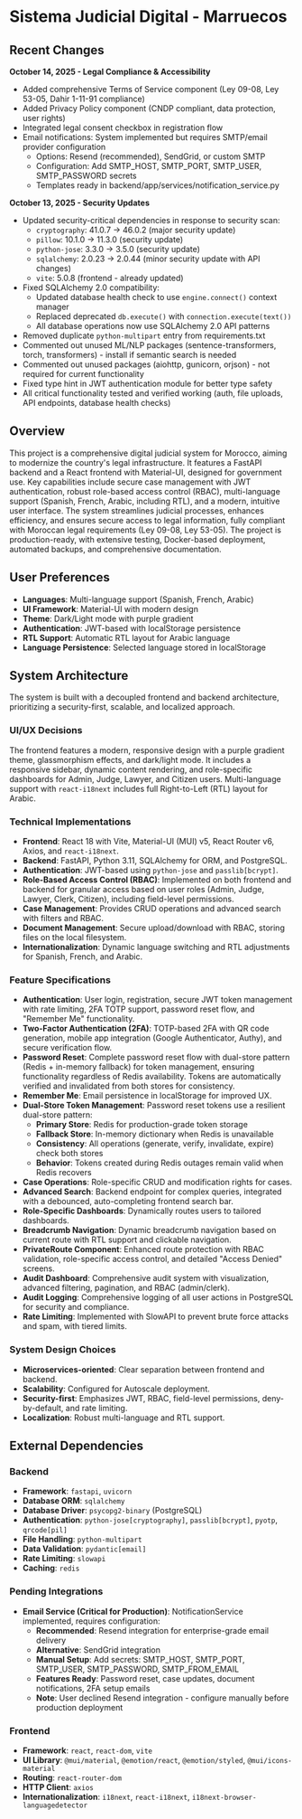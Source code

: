 # Sistema Judicial Digital - Marruecos

## Recent Changes
**October 14, 2025 - Legal Compliance & Accessibility**
- Added comprehensive Terms of Service component (Ley 09-08, Ley 53-05, Dahir 1-11-91 compliance)
- Added Privacy Policy component (CNDP compliant, data protection, user rights)
- Integrated legal consent checkbox in registration flow
- Email notifications: System implemented but requires SMTP/email provider configuration
  - Options: Resend (recommended), SendGrid, or custom SMTP
  - Configuration: Add SMTP_HOST, SMTP_PORT, SMTP_USER, SMTP_PASSWORD secrets
  - Templates ready in backend/app/services/notification_service.py

**October 13, 2025 - Security Updates**
- Updated security-critical dependencies in response to security scan:
  - `cryptography`: 41.0.7 → 46.0.2 (major security update)
  - `pillow`: 10.1.0 → 11.3.0 (security update)
  - `python-jose`: 3.3.0 → 3.5.0 (security update)
  - `sqlalchemy`: 2.0.23 → 2.0.44 (minor security update with API changes)
  - `vite`: 5.0.8 (frontend - already updated)
- Fixed SQLAlchemy 2.0 compatibility:
  - Updated database health check to use `engine.connect()` context manager
  - Replaced deprecated `db.execute()` with `connection.execute(text())`
  - All database operations now use SQLAlchemy 2.0 API patterns
- Removed duplicate `python-multipart` entry from requirements.txt
- Commented out unused ML/NLP packages (sentence-transformers, torch, transformers) - install if semantic search is needed
- Commented out unused packages (aiohttp, gunicorn, orjson) - not required for current functionality
- Fixed type hint in JWT authentication module for better type safety
- All critical functionality tested and verified working (auth, file uploads, API endpoints, database health checks)

## Overview
This project is a comprehensive digital judicial system for Morocco, aiming to modernize the country's legal infrastructure. It features a FastAPI backend and a React frontend with Material-UI, designed for government use. Key capabilities include secure case management with JWT authentication, robust role-based access control (RBAC), multi-language support (Spanish, French, Arabic, including RTL), and a modern, intuitive user interface. The system streamlines judicial processes, enhances efficiency, and ensures secure access to legal information, fully compliant with Moroccan legal requirements (Ley 09-08, Ley 53-05). The project is production-ready, with extensive testing, Docker-based deployment, automated backups, and comprehensive documentation.

## User Preferences
- **Languages**: Multi-language support (Spanish, French, Arabic)
- **UI Framework**: Material-UI with modern design
- **Theme**: Dark/Light mode with purple gradient
- **Authentication**: JWT-based with localStorage persistence
- **RTL Support**: Automatic RTL layout for Arabic language
- **Language Persistence**: Selected language stored in localStorage

## System Architecture
The system is built with a decoupled frontend and backend architecture, prioritizing a security-first, scalable, and localized approach.

### UI/UX Decisions
The frontend features a modern, responsive design with a purple gradient theme, glassmorphism effects, and dark/light mode. It includes a responsive sidebar, dynamic content rendering, and role-specific dashboards for Admin, Judge, Lawyer, and Citizen users. Multi-language support with `react-i18next` includes full Right-to-Left (RTL) layout for Arabic.

### Technical Implementations
- **Frontend**: React 18 with Vite, Material-UI (MUI) v5, React Router v6, Axios, and `react-i18next`.
- **Backend**: FastAPI, Python 3.11, SQLAlchemy for ORM, and PostgreSQL.
- **Authentication**: JWT-based using `python-jose` and `passlib[bcrypt]`.
- **Role-Based Access Control (RBAC)**: Implemented on both frontend and backend for granular access based on user roles (Admin, Judge, Lawyer, Clerk, Citizen), including field-level permissions.
- **Case Management**: Provides CRUD operations and advanced search with filters and RBAC.
- **Document Management**: Secure upload/download with RBAC, storing files on the local filesystem.
- **Internationalization**: Dynamic language switching and RTL adjustments for Spanish, French, and Arabic.

### Feature Specifications
- **Authentication**: User login, registration, secure JWT token management with rate limiting, 2FA TOTP support, password reset flow, and "Remember Me" functionality.
- **Two-Factor Authentication (2FA)**: TOTP-based 2FA with QR code generation, mobile app integration (Google Authenticator, Authy), and secure verification flow.
- **Password Reset**: Complete password reset flow with dual-store pattern (Redis + in-memory fallback) for token management, ensuring functionality regardless of Redis availability. Tokens are automatically verified and invalidated from both stores for consistency.
- **Remember Me**: Email persistence in localStorage for improved UX.
- **Dual-Store Token Management**: Password reset tokens use a resilient dual-store pattern:
  - **Primary Store**: Redis for production-grade token storage
  - **Fallback Store**: In-memory dictionary when Redis is unavailable
  - **Consistency**: All operations (generate, verify, invalidate, expire) check both stores
  - **Behavior**: Tokens created during Redis outages remain valid when Redis recovers
- **Case Operations**: Role-specific CRUD and modification rights for cases.
- **Advanced Search**: Backend endpoint for complex queries, integrated with a debounced, auto-completing frontend search bar.
- **Role-Specific Dashboards**: Dynamically routes users to tailored dashboards.
- **Breadcrumb Navigation**: Dynamic breadcrumb navigation based on current route with RTL support and clickable navigation.
- **PrivateRoute Component**: Enhanced route protection with RBAC validation, role-specific access control, and detailed "Access Denied" screens.
- **Audit Dashboard**: Comprehensive audit system with visualization, advanced filtering, pagination, and RBAC (admin/clerk).
- **Audit Logging**: Comprehensive logging of all user actions in PostgreSQL for security and compliance.
- **Rate Limiting**: Implemented with SlowAPI to prevent brute force attacks and spam, with tiered limits.

### System Design Choices
- **Microservices-oriented**: Clear separation between frontend and backend.
- **Scalability**: Configured for Autoscale deployment.
- **Security-first**: Emphasizes JWT, RBAC, field-level permissions, deny-by-default, and rate limiting.
- **Localization**: Robust multi-language and RTL support.

## External Dependencies

### Backend
- **Framework**: `fastapi`, `uvicorn`
- **Database ORM**: `sqlalchemy`
- **Database Driver**: `psycopg2-binary` (PostgreSQL)
- **Authentication**: `python-jose[cryptography]`, `passlib[bcrypt]`, `pyotp`, `qrcode[pil]`
- **File Handling**: `python-multipart`
- **Data Validation**: `pydantic[email]`
- **Rate Limiting**: `slowapi`
- **Caching**: `redis`

### Pending Integrations
- **Email Service (Critical for Production)**: NotificationService implemented, requires configuration:
  - **Recommended**: Resend integration for enterprise-grade email delivery
  - **Alternative**: SendGrid integration
  - **Manual Setup**: Add secrets: SMTP_HOST, SMTP_PORT, SMTP_USER, SMTP_PASSWORD, SMTP_FROM_EMAIL
  - **Features Ready**: Password reset, case updates, document notifications, 2FA setup emails
  - **Note**: User declined Resend integration - configure manually before production deployment

### Frontend
- **Framework**: `react`, `react-dom`, `vite`
- **UI Library**: `@mui/material`, `@emotion/react`, `@emotion/styled`, `@mui/icons-material`
- **Routing**: `react-router-dom`
- **HTTP Client**: `axios`
- **Internationalization**: `i18next`, `react-i18next`, `i18next-browser-languagedetector`